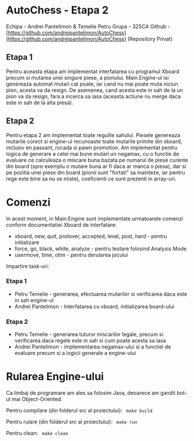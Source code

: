 ﻿
# AutoChess - Etapa 2

Echipa - Andrei Pantelimon & Temelie Petru
Grupa - 325CA
Github - [https://github.com/andreipantelimon/AutoChess](https://github.com/andreipantelimon/AutoChess) (Repository Privat)
## Etapa 1
Pentru aceasta etapa am implementat interfatarea cu programul Xboard precum si mutarea unei singure piese, a pionului. Main.Engine-ul isi genereaza automat mutari cat poate, iar cand nu mai poate muta niciun pion, acesta va da resign. De asemenea, cand acesta este in sah de la un pion va da resign, fara a incerca sa iasa (aceasta actiune nu merge daca este in sah de la alta piesa).

## Etapa 2
Pentru etapa 2 am implementat toate regulile sahului. Piesele genereaza mutarile corect si engine-ul recunoaste toate mutarile primite din xboard, inclusiv en passant, rocada si pawn promotion.
Am implementat pentru logica de generare a celei mai bune mutari un negamax, cu o functie de evaluare ce calculeaza o miscare buna bazata pe numarul de piese curente din board (spre exemplu o mutare buna ar fi daca ar manca o piesa), dar si pe pozitia unei piese din board (pionii sunt "fortati" sa inainteze, iar pentru rege este bine sa nu se miste), coeficienti ce sunt prezenti in array-uri.

# Comenzi

In acest moment, in Main.Engine sunt implementate urmatoarele comenzi conform documentatiei Xboard de interfatare:

 - xboard, new, quit, protover, accepted, level, post, hard - pentru initializare
 - force, go, black, white, analyze - pentru testare folosind Analysis Mode
 - usermove, time, otim - pentru derularea jocului


Impartire task-uri:
### Etapa 1
- Petru Temelie - generarea, efectuarea mutarilor si verificarea daca este in sah engine-ul
- Andrei Pantelimon - Interfatarea cu xboard, initializarea board-ului
### Etapa 2
- Petru Temelie - generarea tuturor miscarilor legale, precum si verificarea daca regele este in sah si cum poate acesta sa iasa
- Andrei Pantelimon - implementarea negamax-ului si a functiei de evaluare precum si a logicii generale a engine-ului

# Rularea Engine-ului

Ca limbaj de programare am ales sa folosim Java, deoarece am gandit bot-ul mai Object-Oriented. 

 Pentru compilare (din folderul src al proiectului):
` make build`

Pentru rulare (din folderul src al proiectului):
` make run`

Pentru clean:
` make clean`

 

<!--stackedit_data:
eyJoaXN0b3J5IjpbMjA0NzIwMzAwNV19
-->